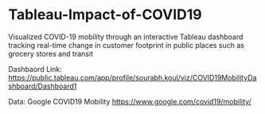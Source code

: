 # Tableau-Impact-of-COVID19

Visualized COVID-19 mobility through an interactive Tableau dashboard tracking real-time change in customer footprint in public places such as grocery stores and transit

Dashbaord Link: https://public.tableau.com/app/profile/sourabh.koul/viz/COVID19MobilityDashboard/Dashboard1

Data: Google COVID19 Mobility https://www.google.com/covid19/mobility/
